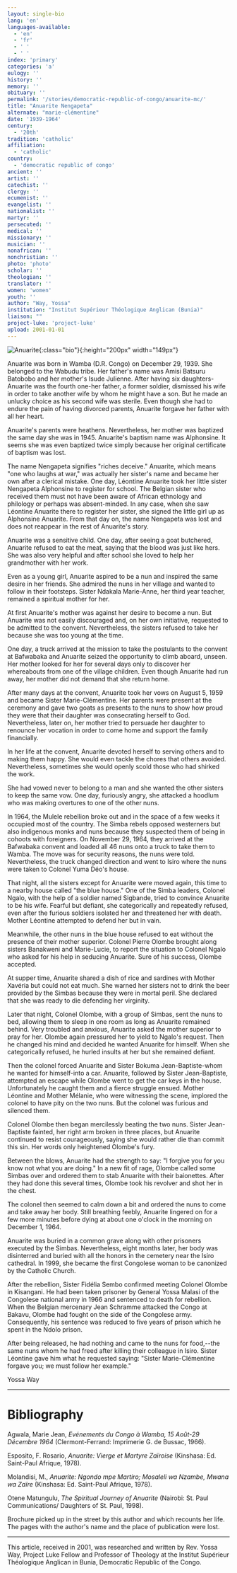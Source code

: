 ```yaml
---
layout: single-bio
lang: 'en'
languages-available:
  - 'en'
  - 'fr'
  - ' '
  - ' '
index: 'primary'
categories: 'a'
eulogy: ''
history: ''
memory: ''
obituary: ''
permalink: '/stories/democratic-republic-of-congo/anuarite-mc/'
title: "Anuarite Nengapeta"
alternate: "marie-clémentine"
date: '1939-1964'
century:
  - '20th'
tradition: 'catholic'
affiliation:
  - 'catholic'
country:
  - 'democratic republic of congo'
ancient: ''
artist: ''
catechist: ''
clergy: ''
ecumenist: ''
evangelist: ''
nationalist: ''
martyr: ''
persecuted: ''
medical: ''
missionary: ''
musician: ''
nonafrican: ''
nonchristian: ''
photo: 'photo'
scholar: ''
theologian: ''
translator: ''
women: 'women'
youth: ''
author: "Way, Yossa"
institution: "Institut Supérieur Théologique Anglican (Bunia)"
liaison: ""
project-luke: 'project-luke'
upload: 2001-01-01
---
```


![Anuarite](/images/bio-pics/demrepcongo/anuarite-mc/anuarite.jpg){:class="bio"}{:height="200px" width="149px"}

Anuarite was born in Wamba (D.R. Congo) on December 29, 1939.  She belonged to the Wabudu tribe.  Her father's name was Amisi Batsuru Batobobo and her mother's Isude Julienne.  After having six daughters-Anuarite was the fourth one-her father, a former soldier, dismissed his wife in order to take another wife by whom he might have a son.  But he made an unlucky choice as his second wife was sterile.  Even though she had to endure the pain of having divorced parents, Anuarite forgave her father with all her heart.

Anuarite's parents were heathens.  Nevertheless, her mother was baptized the same day she was in 1945.  Anuarite's baptism name was Alphonsine.  It seems she was even baptized twice simply because her original certificate of baptism was lost.

The name Nengapeta signifies "riches deceive." Anuarite, which means "one who laughs at war," was actually her sister's name and became her own after a clerical mistake.  One day, Léontine Anuarite took her little sister Nengapeta Alphonsine to register for school.  The Belgian sister who received them must not have been aware of African ethnology and philology or perhaps was absent-minded.  In any case, when she saw Léontine Anuarite there to register her sister, she signed the little girl up as Alphonsine Anuarite.  From that day on, the name Nengapeta was lost and does not reappear in the rest of Anuarite's story.

Anuarite was a sensitive child.  One day, after seeing a goat butchered, Anuarite refused to eat the meat, saying that the blood was just like hers.  She was also very helpful and after school she loved to help her grandmother with her work.

Even as a young girl, Anuarite aspired to be a nun and inspired the same desire in her friends. She admired the nuns in her village and wanted to follow in their footsteps.  Sister Ndakala Marie-Anne, her third year teacher, remained a spiritual mother for her.

At first Anuarite's mother was against her desire to become a nun.  But Anuarite was not easily discouraged and, on her own initiative, requested to be admitted to the convent.  Nevertheless, the sisters refused to take her because she was too young at the time.

One day, a truck arrived at the mission to take the postulants to the convent at Bafwabaka and Anuarite seized the opportunity to climb aboard, unseen.  Her mother looked for her for several days only to discover her whereabouts from one of the village children.  Even though Anuarite had run away, her mother did not demand that she return home.

After many days at the convent, Anuarite took her vows on August 5, 1959 and became Sister Marie-Clémentine.  Her  parents were present at the ceremony and gave two goats as presents to the nuns to show how proud they were that their daughter was consecrating herself to God.  Nevertheless, later on, her mother tried to persuade her daughter to renounce her vocation in order to come home and support the family financially.

In her life at the convent, Anuarite devoted herself to serving others and to making them happy.  She would even tackle the chores that others avoided.  Nevertheless, sometimes she would openly scold those who had shirked the work.

She had vowed never to belong to a man and she wanted the other sisters to keep the same vow.  One day, furiously angry, she attacked a hoodlum who was making overtures to one of the other nuns.

In 1964, the Mulele rebellion broke out and in the space of a few weeks it occupied most of the country.  The Simba rebels opposed westerners but also indigenous monks and nuns because they suspected them of being in cohoots with foreigners.  On November 29, 1964, they arrived at the Bafwabaka convent and loaded all 46 nuns onto a truck to take them to Wamba.  The move was for security reasons, the nuns were told.  Nevertheless, the truck changed direction and went to Isiro where the nuns were taken to Colonel Yuma Déo's house.

That night, all the sisters except for Anuarite were moved again, this time to a nearby house called "the blue house."  One of the Simba leaders, Colonel Ngalo, with the help of a soldier named Sigbande, tried to convince Anuarite to be his wife.  Fearful but defiant, she categorically and repeatedly refused, even after the furious soldiers isolated her and threatened her with death.  Mother Léontine attempted to defend her but in vain.

Meanwhile, the other nuns in the blue house refused to eat without the presence of their mother superior.  Colonel Pierre Olombe brought along sisters Banakweni and Marie-Lucie, to report the situation to Colonel Ngalo who asked for his help in seducing Anuarite.  Sure of his success, Olombe accepted.

At supper time, Anuarite shared a dish of rice and sardines with Mother Xavéria but could not eat much.  She warned her sisters not to drink the beer provided by the Simbas because they were in mortal peril.  She declared that she was ready to die defending her virginity.

Later that night, Colonel Olombe, with a group of Simbas, sent the nuns to bed, allowing them to sleep in one room as long as Anuarite remained behind.  Very troubled and anxious, Anuarite asked the mother superior to pray for her.  Olombe again pressured her to yield to Ngalo's request.  Then he changed his mind and decided he wanted Anuarite for himself.  When she categorically refused, he hurled insults at her but she remained defiant.

Then the colonel forced Anuarite and Sister Bokuma Jean-Baptiste-whom he wanted for himself-into a car.  Anuarite, followed by Sister Jean-Baptiste, attempted an escape while Olombe went to get the car keys in the house.  Unfortunately he caught them and a fierce struggle ensued.  Mother Léontine and Mother Mélanie, who were witnessing the scene, implored the colonel to have pity on the two nuns.  But the colonel was furious and silenced them.

Colonel Olombe then began mercilessly beating the two nuns.  Sister Jean-Baptiste fainted, her right arm broken in three places, but Anuarite continued to resist courageously, saying she would rather die than commit this sin.  Her words only heightened Olombe's fury.

Between the blows, Anuarite had the strength to say: "I forgive you for you know not what you are doing."  In a new fit of rage, Olombe called some Simbas over and ordered them to stab Anuarite with their baionettes.  After they had done this several times, Olombe took his revolver and shot her in the chest.

The colonel then seemed to calm down a bit and ordered the nuns to come and take away her body.  Still breathing feebly, Anuarite lingered on for a few more minutes before dying at about one o'clock in the morning on December 1, 1964.

Anuarite was buried in a common grave along with other prisoners executed by the Simbas.  Nevertheless, eight months later, her body was disinterred and buried with all the honors in the cemetery near the Isiro cathedral.  In 1999, she became the first Congolese woman to be canonized by the Catholic Church.

After the rebellion, Sister Fidélia Sembo confirmed meeting Colonel Olombe in Kisangani.  He had been taken prisoner by General Yossa Malasi of the Congolese national army in 1966 and sentenced to death for rebellion.  When the Belgian mercenary Jean Schramme attacked the Congo at Bakavu, Olombe had fought on the side of the Congolese army.  Consequently, his sentence was reduced to five years of prison which he spent in the Ndolo prison.

After being released, he had nothing and came to the nuns for food,--the same nuns whom he had freed after killing their colleague in Isiro.  Sister Léontine gave him what he requested saying: "Sister Marie-Clémentine forgave you; we must follow her example."

Yossa  Way

---

# Bibliography

Agwala, Marie Jean, *Evénements du Congo à Wamba, 15 Août-29 Décembre 1964* (Clermont-Ferrand: Imprimerie G. de Bussac, 1966).

Esposito, F. Rosario, *Anuarite: Vierge et Martyre Zaïroise* (Kinshasa: Ed. Saint-Paul Afrique, 1978).

Molandisi, M., *Anuarite: Ngondo mpe Martiro; Mosaleli wa Nzambe, Mwana wa Zaïre* (Kinshasa: Ed. Saint-Paul Afrique, 1978).

Otene Matungulu, *The Spiritual Journey of Anuarite* (Nairobi: St. Paul Communications/ Daughters of St. Paul, 1998).

Brochure picked up in the street by this author and which recounts her life.  The pages with the author's name and the place of publication were lost.

---

This article, received in 2001, was researched and written by Rev. Yossa Way, Project Luke Fellow and Professor of Theology at the Institut Sup&eacute;rieur Th&eacute;ologique Anglican in Bunia, Democratic Republic of the Congo.

